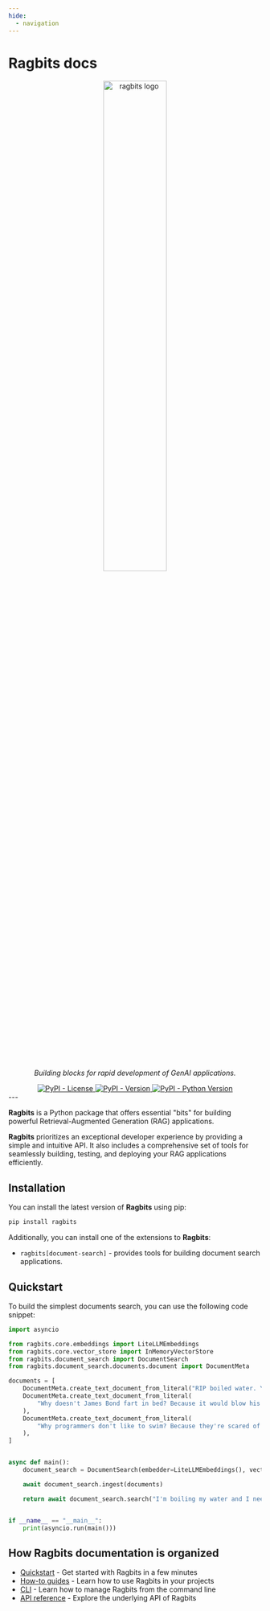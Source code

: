 ```yaml
---
hide:
  - navigation
---
```


# Ragbits docs

<style>
.md-content .md-typeset h1 { display: none; }
</style>

<div align="center" markdown="span">
  <!-- TODO: Shouldn't custom assets live in this repo too? -->
  <img alt="ragbits logo" src="./assets/ragbits.png" width="50%">
</div>

<p align="center">
  <em size="">Building blocks for rapid development of GenAI applications.</em>
</p>

<div align="center">

<a href="https://pypi.org/project/ragbits" target="_blank">
  <img alt="PyPI - License" src="https://img.shields.io/pypi/l/ragbits">
</a>

<a href="https://pypi.org/project/ragbits" target="_blank">
  <img alt="PyPI - Version" src="https://img.shields.io/pypi/v/ragbits">
</a>

<a href="https://pypi.org/project/ragbits" target="_blank">
  <img alt="PyPI - Python Version" src="https://img.shields.io/pypi/pyversions/ragbits">
</a>

</div>
---

**Ragbits** is a Python package that offers essential "bits" for building powerful Retrieval-Augmented Generation (RAG)
applications.

**Ragbits** prioritizes an exceptional developer experience by providing a simple and intuitive API.
It also includes a comprehensive set of tools for seamlessly building, testing, and deploying your RAG applications
efficiently.

## Installation

You can install the latest version of **Ragbits** using pip:

```bash
pip install ragbits
```

Additionally, you can install one of the extensions to **Ragbits**:

- `ragbits[document-search]` - provides tools for building document search applications.

## Quickstart

To build the simplest documents search, you can use the following code snippet:

```python
import asyncio

from ragbits.core.embeddings import LiteLLMEmbeddings
from ragbits.core.vector_store import InMemoryVectorStore
from ragbits.document_search import DocumentSearch
from ragbits.document_search.documents.document import DocumentMeta

documents = [
    DocumentMeta.create_text_document_from_literal("RIP boiled water. You will be mist."),
    DocumentMeta.create_text_document_from_literal(
        "Why doesn't James Bond fart in bed? Because it would blow his cover."
    ),
    DocumentMeta.create_text_document_from_literal(
        "Why programmers don't like to swim? Because they're scared of the floating points."
    ),
]


async def main():
    document_search = DocumentSearch(embedder=LiteLLMEmbeddings(), vector_store=InMemoryVectorStore())

    await document_search.ingest(documents)

    return await document_search.search("I'm boiling my water and I need a joke")


if __name__ == "__main__":
    print(asyncio.run(main()))
```

## How Ragbits documentation is organized

- [Quickstart](quickstart/quickstart1_prompts/) - Get started with Ragbits in a few minutes
- [How-to guides](how-to/use_prompting/) - Learn how to use Ragbits in your projects
- [CLI](cli/main/) - Learn how to manage Ragbits from the command line
- [API reference](api_reference/core/prompt/) - Explore the underlying API of Ragbits